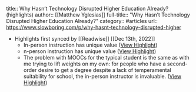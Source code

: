 title:: Why Hasn’t Technology Disrupted Higher Education Already? (highlights)
author:: [[Matthew Yglesias]]
full-title:: "Why Hasn’t Technology Disrupted Higher Education Already?"
category:: #articles
url:: https://www.slowboring.com/p/why-hasnt-technology-disrupted-higher

- Highlights first synced by [[Readwise]] [[Dec 13th, 2022]]
	- In-person instruction has unique value ([View Highlight](https://read.readwise.io/read/01gm5e5te26sd9t05zek8gm5p2))
	- n-person instruction has unique value ([View Highlight](https://read.readwise.io/read/01gm5e5c4khb78m0vbxq2nr9q1))
	- The problem with MOOCs for the typical student is the same as with me trying to lift weights on my own: for people who have a second-order desire to get a degree despite a lack of temperamental suitability for school, the in-person instructor is invaluable. ([View Highlight](https://read.readwise.io/read/01gm5e6g55qhbzbvyfrzg4aj9m))